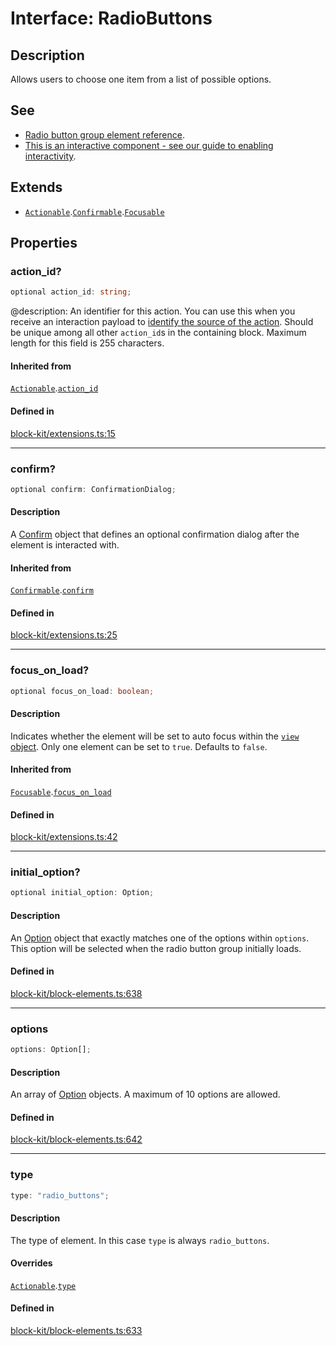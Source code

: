 # Interface: RadioButtons

## Description

Allows users to choose one item from a list of possible options.

## See

 - [Radio button group element reference](https://api.slack.com/reference/block-kit/block-elements#radio).
 - [This is an interactive component - see our guide to enabling interactivity](https://api.slack.com/interactivity/handling).

## Extends

- [`Actionable`](Actionable.md).[`Confirmable`](Confirmable.md).[`Focusable`](Focusable.md)

## Properties

### action\_id?

```ts
optional action_id: string;
```

@description: An identifier for this action. You can use this when you receive an interaction payload to
[identify the source of the action](https://api.slack.com/interactivity/handling#payloads). Should be unique
among all other `action_id`s in the containing block. Maximum length for this field is 255 characters.

#### Inherited from

[`Actionable`](Actionable.md).[`action_id`](Actionable.md#action_id)

#### Defined in

[block-kit/extensions.ts:15](https://github.com/slackapi/node-slack-sdk/blob/c15385ef93ccdde9702f52f7d1f445999203d794/packages/types/src/block-kit/extensions.ts#L15)

***

### confirm?

```ts
optional confirm: ConfirmationDialog;
```

#### Description

A [Confirm](Confirm.md) object that defines an optional confirmation dialog after the element is interacted
with.

#### Inherited from

[`Confirmable`](Confirmable.md).[`confirm`](Confirmable.md#confirm)

#### Defined in

[block-kit/extensions.ts:25](https://github.com/slackapi/node-slack-sdk/blob/c15385ef93ccdde9702f52f7d1f445999203d794/packages/types/src/block-kit/extensions.ts#L25)

***

### focus\_on\_load?

```ts
optional focus_on_load: boolean;
```

#### Description

Indicates whether the element will be set to auto focus within the
[`view` object](https://api.slack.com/reference/surfaces/views). Only one element can be set to `true`.
Defaults to `false`.

#### Inherited from

[`Focusable`](Focusable.md).[`focus_on_load`](Focusable.md#focus_on_load)

#### Defined in

[block-kit/extensions.ts:42](https://github.com/slackapi/node-slack-sdk/blob/c15385ef93ccdde9702f52f7d1f445999203d794/packages/types/src/block-kit/extensions.ts#L42)

***

### initial\_option?

```ts
optional initial_option: Option;
```

#### Description

An [Option](../type-aliases/Option.md) object that exactly matches one of the options within `options`. This option will
be selected when the radio button group initially loads.

#### Defined in

[block-kit/block-elements.ts:638](https://github.com/slackapi/node-slack-sdk/blob/c15385ef93ccdde9702f52f7d1f445999203d794/packages/types/src/block-kit/block-elements.ts#L638)

***

### options

```ts
options: Option[];
```

#### Description

An array of [Option](../type-aliases/Option.md) objects. A maximum of 10 options are allowed.

#### Defined in

[block-kit/block-elements.ts:642](https://github.com/slackapi/node-slack-sdk/blob/c15385ef93ccdde9702f52f7d1f445999203d794/packages/types/src/block-kit/block-elements.ts#L642)

***

### type

```ts
type: "radio_buttons";
```

#### Description

The type of element. In this case `type` is always `radio_buttons`.

#### Overrides

[`Actionable`](Actionable.md).[`type`](Actionable.md#type)

#### Defined in

[block-kit/block-elements.ts:633](https://github.com/slackapi/node-slack-sdk/blob/c15385ef93ccdde9702f52f7d1f445999203d794/packages/types/src/block-kit/block-elements.ts#L633)
